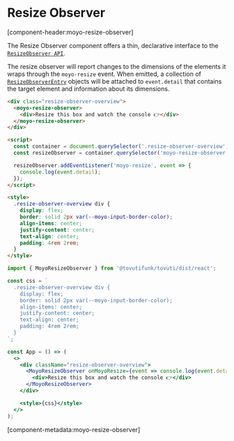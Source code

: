 # Resize Observer

[component-header:moyo-resize-observer]

The Resize Observer component offers a thin, declarative interface to the [`ResizeObserver API`](https://developer.mozilla.org/en-US/docs/Web/API/ResizeObserver).

The resize observer will report changes to the dimensions of the elements it wraps through the `moyo-resize` event. When emitted, a collection of [`ResizeObserverEntry`](https://developer.mozilla.org/en-US/docs/Web/API/ResizeObserverEntry) objects will be attached to `event.detail` that contains the target element and information about its dimensions.

```html preview
<div class="resize-observer-overview">
  <moyo-resize-observer>
    <div>Resize this box and watch the console 👉</div>
  </moyo-resize-observer>
</div>

<script>
  const container = document.querySelector('.resize-observer-overview');
  const resizeObserver = container.querySelector('moyo-resize-observer');

  resizeObserver.addEventListener('moyo-resize', event => {
    console.log(event.detail);
  });
</script>

<style>
  .resize-observer-overview div {
    display: flex;
    border: solid 2px var(--moyo-input-border-color);
    align-items: center;
    justify-content: center;
    text-align: center;
    padding: 4rem 2rem;
  }
</style>
```

```jsx react
import { MoyoResizeObserver } from '@tovutifunk/tovuti/dist/react';

const css = `
  .resize-observer-overview div {
    display: flex; 
    border: solid 2px var(--moyo-input-border-color); 
    align-items: center; 
    justify-content: center;
    text-align: center;
    padding: 4rem 2rem;
  }
`;

const App = () => (
  <>
    <div className="resize-observer-overview">
      <MoyoResizeObserver onMoyoResize={event => console.log(event.detail)}>
        <div>Resize this box and watch the console 👉</div>
      </MoyoResizeObserver>
    </div>

    <style>{css}</style>
  </>
);
```

[component-metadata:moyo-resize-observer]

